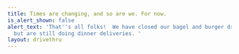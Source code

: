 ```yaml
---
title: Times are changing, and so are we. For now.
is_alert_shown: false
alert_text: 'That''s all folks!  We have closed our bagel and burger drive through,
  but are still doing dinner deliveries. '
layout: drivethru
---
```


